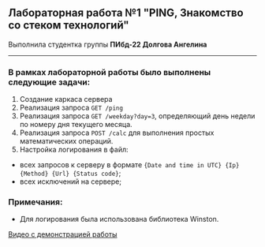 ## Лабораторная работа №1 "PING, Знакомство со стеком технологий"

Выполнила студентка группы **ПИбд-22 Долгова Ангелина**

******

### В рамках лабораторной работы было выполнены следующие задачи:
1. Создание каркаса сервера
1. Реализация запроса `GET /ping`
1. Реализация запроса `GET /weekday?day=3`, определяющий день недели по номеру дня текущего месяца.
1. Реализация запроса `POST /calc` для выполнения простых математических операций.
1. Настройка логирования в файл:
+  всех запросов к серверу в формате `{Date and time in UTC} {Ip} {Method} {Url} {Status code}`;
+ всех исключений на сервере;

### Примечания:
* Для логирования была использована библиотека Winston.


[Видео c демонстрацией работы](https://drive.google.com/file/d/1O2gHOQzmPQ25H5Y0lQuf4VCunPtis4ws/view?usp=sharing)